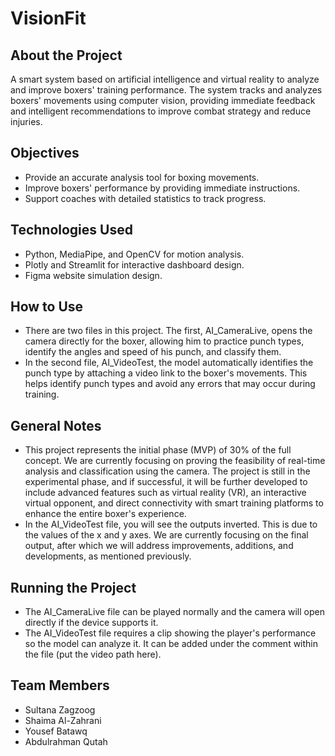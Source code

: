 # VisionFit

## About the Project
A smart system based on artificial intelligence and virtual reality to analyze and improve boxers' training performance.
The system tracks and analyzes boxers' movements using computer vision, providing immediate feedback and intelligent recommendations to improve combat strategy and reduce injuries.

## Objectives
- Provide an accurate analysis tool for boxing movements.
- Improve boxers' performance by providing immediate instructions.
- Support coaches with detailed statistics to track progress.

## Technologies Used
- Python, MediaPipe, and OpenCV for motion analysis.
- Plotly and Streamlit for interactive dashboard design.
- Figma website simulation design.

## How to Use
- There are two files in this project. The first, AI_CameraLive, opens the camera directly for the boxer, allowing him to practice punch types, identify the angles and speed of his punch, and classify them.
- In the second file, AI_VideoTest, the model automatically identifies the punch type by attaching a video link to the boxer's movements. This helps identify punch types and avoid any errors that may occur during training.

## General Notes
- This project represents the initial phase (MVP) of 30% of the full concept. We are currently focusing on proving the feasibility of real-time analysis and classification using the camera. The project is still in the experimental phase, and if successful, it will be further developed to include advanced features such as virtual reality (VR), an interactive virtual opponent, and direct connectivity with smart training platforms to enhance the entire boxer's experience.
- In the AI_VideoTest file, you will see the outputs inverted. This is due to the values ​​of the x and y axes. We are currently focusing on the final output, after which we will address improvements, additions, and developments, as mentioned previously.

## Running the Project
- The AI_CameraLive file can be played normally and the camera will open directly if the device supports it.
- The AI_VideoTest file requires a clip showing the player's performance so the model can analyze it. It can be added under the comment within the file (put the video path here).

## Team Members
- Sultana Zagzoog
- Shaima Al-Zahrani
- Yousef Batawq
- Abdulrahman Qutah
